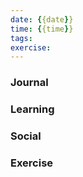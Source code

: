 ```yaml
---
date: {{date}}
time: {{time}}
tags: 
exercise:
---
```


### Journal


### Learning


### Social


### Exercise

